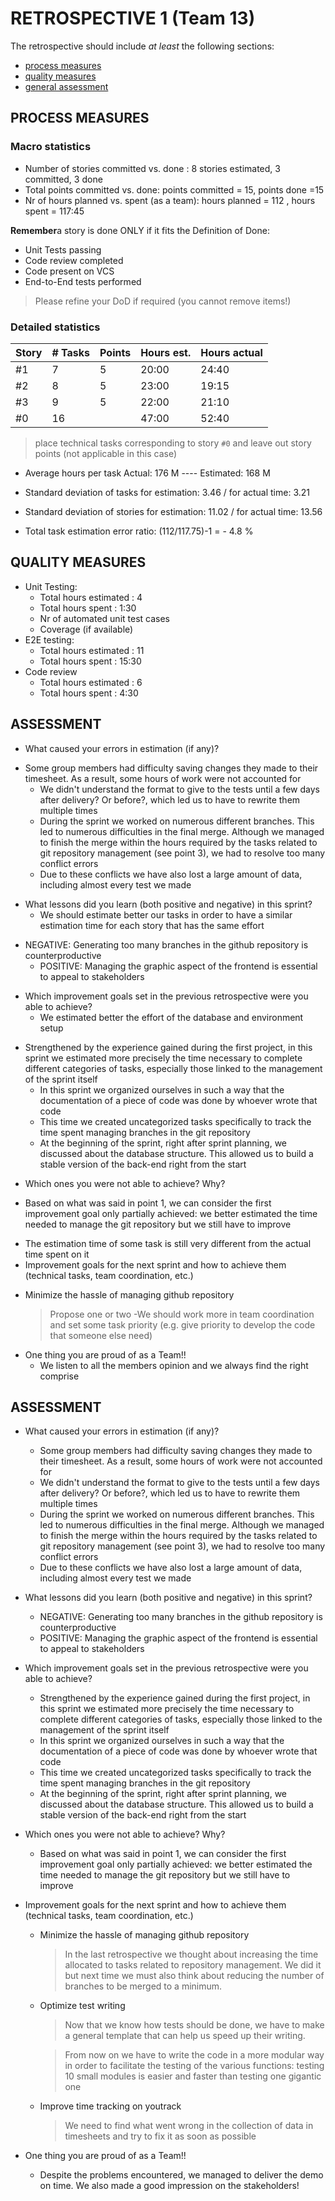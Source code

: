 RETROSPECTIVE 1 (Team 13)
=====================================

The retrospective should include _at least_ the following
sections:

- [process measures](#process-measures)
- [quality measures](#quality-measures)
- [general assessment](#assessment)

## PROCESS MEASURES

### Macro statistics

- Number of stories committed vs. done : 8 stories estimated, 3 committed, 3 done
- Total points committed vs. done: points committed = 15, points done =15
- Nr of hours planned vs. spent (as a team): hours planned = 112 , hours spent = 117:45

**Remember**a story is done ONLY if it fits the Definition of Done:
 
- Unit Tests passing
- Code review completed
- Code present on VCS
- End-to-End tests performed

> Please refine your DoD if required (you cannot remove items!)

### Detailed statistics

| Story  | # Tasks | Points | Hours est. | Hours actual |
|--------|---------|--------|------------|--------------|
| #1 	|     7	|    5	|   20:00   	|       24:40  	|
| #2  	|     8	|    5	|   23:00	|       19:15   	|
| #3  	|     9	|    5	|   22:00  	|       21:10  	|
| #0  	|     16	|    	|   47:00 	|       52:40   	|

   

> place technical tasks corresponding to story `#0` and leave out story points (not applicable in this case)

- Average hours per task    Actual: 176 M ---- Estimated: 168 M
- Standard deviation of tasks   for estimation: 3.46 / for actual time: 3.21
- Standard deviation of stories   for estimation: 11.02  / for actual time: 13.56

- Total task estimation error ratio: (112/117.75)-1 = - 4.8 %


 
## QUALITY MEASURES

- Unit Testing:
  - Total hours estimated : 4
  - Total hours spent : 1:30
  - Nr of automated unit test cases 
  - Coverage (if available)
- E2E testing:
  - Total hours estimated : 11
  - Total hours spent : 15:30
- Code review
  - Total hours estimated : 6
  - Total hours spent : 4:30
 

## ASSESSMENT

- What caused your errors in estimation (if any)?
+ Some group members had difficulty saving changes they made to their timesheet. As a result, some hours of work were not accounted for
    + We didn't understand the format to give to the tests until a few days after delivery? Or before?, which led us to have to rewrite them multiple times
    + During the sprint we worked on numerous different branches. This led to numerous difficulties in the final merge. Although we managed to finish the merge within the hours required by the tasks related to git repository management (see point 3), we had to resolve too many conflict errors
    + Due to these conflicts we have also lost a large amount of data, including almost every test we made

- What lessons did you learn (both positive and negative) in this sprint?
   - We should estimate better our tasks in order to have a similar estimation time for each story that has the same effort
+ NEGATIVE: Generating too many branches in the github repository is counterproductive
    + POSITIVE: Managing the graphic aspect of the frontend is essential to appeal to stakeholders

- Which improvement goals set in the previous retrospective were you able to achieve?
 	- We estimated better the effort of the database and environment setup
+ Strengthened by the experience gained during the first project, in this sprint we estimated more precisely the time necessary to complete different categories of tasks, especially those linked to the management of the sprint itself
    + In this sprint we organized ourselves in such a way that the documentation of a piece of code was done by whoever wrote that code
    + This time we created uncategorized tasks specifically to track the time spent managing branches in the git repository
    + At the beginning of the sprint, right after sprint planning, we discussed about the database structure. This allowed us to build a stable version of the back-end right from the start

- Which ones you were not able to achieve? Why?
+ Based on what was said in point 1, we can consider the first improvement goal only partially achieved: we better estimated the time needed to manage the git repository but we still have to improve

- The estimation time of some task is still very different from the actual time spent on it
- Improvement goals for the next sprint and how to achieve them (technical tasks, team coordination, etc.)
+ Minimize the hassle of managing github repository

  > Propose one or two
	-We should work more in team coordination and set some task priority (e.g. give priority to develop the code that someone else need)

- One thing you are proud of as a Team!!
	- We listen to all the members opinion and we always find the right comprise





## ASSESSMENT


- What caused your errors in estimation (if any)?


    + Some group members had difficulty saving changes they made to their timesheet. As a result, some hours of work were not accounted for
    + We didn't understand the format to give to the tests until a few days after delivery? Or before?, which led us to have to rewrite them multiple times
    + During the sprint we worked on numerous different branches. This led to numerous difficulties in the final merge. Although we managed to finish the merge within the hours required by the tasks related to git repository management (see point 3), we had to resolve too many conflict errors
    + Due to these conflicts we have also lost a large amount of data, including almost every test we made


- What lessons did you learn (both positive and negative) in this sprint?


    + NEGATIVE: Generating too many branches in the github repository is counterproductive
    + POSITIVE: Managing the graphic aspect of the frontend is essential to appeal to stakeholders


- Which improvement goals set in the previous retrospective were you able to achieve?


    + Strengthened by the experience gained during the first project, in this sprint we estimated more precisely the time necessary to complete different categories of tasks, especially those linked to the management of the sprint itself
    + In this sprint we organized ourselves in such a way that the documentation of a piece of code was done by whoever wrote that code
    + This time we created uncategorized tasks specifically to track the time spent managing branches in the git repository
    + At the beginning of the sprint, right after sprint planning, we discussed about the database structure. This allowed us to build a stable version of the back-end right from the start
 
- Which ones you were not able to achieve? Why?


    + Based on what was said in point 1, we can consider the first improvement goal only partially achieved: we better estimated the time needed to manage the git repository but we still have to improve


- Improvement goals for the next sprint and how to achieve them (technical tasks, team coordination, etc.)


    + Minimize the hassle of managing github repository


        > In the last retrospective we thought about increasing the time allocated to tasks related to repository management. We did it but next time we must also think about reducing the number of branches to be merged to a minimum.


    + Optimize test writing


        > Now that we know how tests should be done, we have to make a general template that can help us speed up their writing.


        > From now on we have to write the code in a more modular way in order to facilitate the testing of the various functions: testing 10 small modules is easier and faster than testing one gigantic one


    + Improve time tracking on youtrack


        > We need to find what went wrong in the collection of data in timesheets and try to fix it as soon as possible


- One thing you are proud of as a Team!!


    + Despite the problems encountered, we managed to deliver the demo on time. We also made a good impression on the stakeholders!



